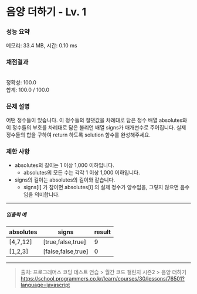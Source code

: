 # 음양 더하기 - Lv. 1

### 성능 요약

메모리: 33.4 MB, 시간: 0.10 ms

### 채점결과

<br/>정확성: 100.0<br/>합계: 100.0 / 100.0

### 문제 설명

어떤 정수들이 있습니다. 이 정수들의 절댓값을 차례대로 담은 정수 배열 absolutes와 이 정수들의 부호를 차례대로 담은 불리언 배열 signs가 매개변수로 주어집니다. 실제 정수들의 합을 구하여 return 하도록 solution 함수를 완성해주세요.

### 제한 사항

+ absolutes의 길이는 1 이상 1,000 이하입니다.
  + absolutes의 모든 수는 각각 1 이상 1,000 이하입니다.
+ signs의 길이는 absolutes의 길이와 같습니다.
  + signs[i] 가 참이면 absolutes[i] 의 실제 정수가 양수임을, 그렇지 않으면 음수임을 의미합니다.

<hr>

<h5>입출력 예</h5>

| absolutes | signs | result |
|-----|-----|-----|
| [4,7,12] | [true,false,true] | 9 |
| [1,2,3]	| [false,false,true] | 0 |

<hr>

> 출처: 프로그래머스 코딩 테스트 연습 > 월간 코드 챌린지 시즌2 > 음양 더하기 https://school.programmers.co.kr/learn/courses/30/lessons/76501?language=javascript
